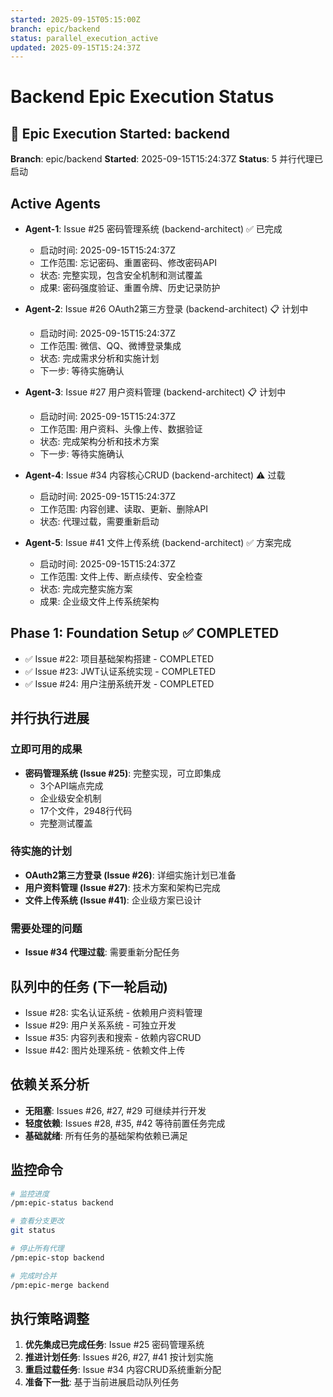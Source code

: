```yaml
---
started: 2025-09-15T05:15:00Z
branch: epic/backend
status: parallel_execution_active
updated: 2025-09-15T15:24:37Z
---
```


# Backend Epic Execution Status

## 🚀 Epic Execution Started: backend

**Branch**: epic/backend
**Started**: 2025-09-15T15:24:37Z
**Status**: 5 并行代理已启动

## Active Agents

- **Agent-1**: Issue #25 密码管理系统 (backend-architect) ✅ 已完成
  - 启动时间: 2025-09-15T15:24:37Z
  - 工作范围: 忘记密码、重置密码、修改密码API
  - 状态: 完整实现，包含安全机制和测试覆盖
  - 成果: 密码强度验证、重置令牌、历史记录防护

- **Agent-2**: Issue #26 OAuth2第三方登录 (backend-architect) 📋 计划中
  - 启动时间: 2025-09-15T15:24:37Z
  - 工作范围: 微信、QQ、微博登录集成
  - 状态: 完成需求分析和实施计划
  - 下一步: 等待实施确认

- **Agent-3**: Issue #27 用户资料管理 (backend-architect) 📋 计划中
  - 启动时间: 2025-09-15T15:24:37Z
  - 工作范围: 用户资料、头像上传、数据验证
  - 状态: 完成架构分析和技术方案
  - 下一步: 等待实施确认

- **Agent-4**: Issue #34 内容核心CRUD (backend-architect) ⚠️ 过载
  - 启动时间: 2025-09-15T15:24:37Z
  - 工作范围: 内容创建、读取、更新、删除API
  - 状态: 代理过载，需要重新启动

- **Agent-5**: Issue #41 文件上传系统 (backend-architect) ✅ 方案完成
  - 启动时间: 2025-09-15T15:24:37Z
  - 工作范围: 文件上传、断点续传、安全检查
  - 状态: 完成完整实施方案
  - 成果: 企业级文件上传系统架构

## Phase 1: Foundation Setup ✅ COMPLETED
- ✅ Issue #22: 项目基础架构搭建 - COMPLETED
- ✅ Issue #23: JWT认证系统实现 - COMPLETED
- ✅ Issue #24: 用户注册系统开发 - COMPLETED

## 并行执行进展

### 立即可用的成果
- **密码管理系统 (Issue #25)**: 完整实现，可立即集成
  - 3个API端点完成
  - 企业级安全机制
  - 17个文件，2948行代码
  - 完整测试覆盖

### 待实施的计划
- **OAuth2第三方登录 (Issue #26)**: 详细实施计划已准备
- **用户资料管理 (Issue #27)**: 技术方案和架构已完成
- **文件上传系统 (Issue #41)**: 企业级方案已设计

### 需要处理的问题
- **Issue #34 代理过载**: 需要重新分配任务

## 队列中的任务 (下一轮启动)
- Issue #28: 实名认证系统 - 依赖用户资料管理
- Issue #29: 用户关系系统 - 可独立开发
- Issue #35: 内容列表和搜索 - 依赖内容CRUD
- Issue #42: 图片处理系统 - 依赖文件上传

## 依赖关系分析
- **无阻塞**: Issues #26, #27, #29 可继续并行开发
- **轻度依赖**: Issues #28, #35, #42 等待前置任务完成
- **基础就绪**: 所有任务的基础架构依赖已满足

## 监控命令
```bash
# 监控进度
/pm:epic-status backend

# 查看分支更改
git status

# 停止所有代理
/pm:epic-stop backend

# 完成时合并
/pm:epic-merge backend
```

## 执行策略调整
1. **优先集成已完成任务**: Issue #25 密码管理系统
2. **推进计划任务**: Issues #26, #27, #41 按计划实施
3. **重启过载任务**: Issue #34 内容CRUD系统重新分配
4. **准备下一批**: 基于当前进展启动队列任务